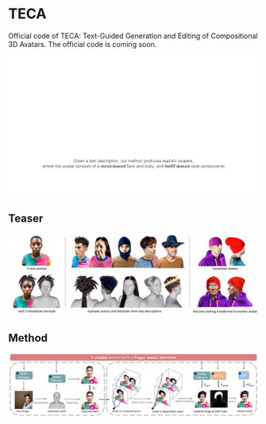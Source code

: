 # TECA
Official code of TECA: Text-Guided Generation and Editing of Compositional 3D Avatars.
The official code is coming soon.
<p align="center"> 
<img src="TECA.gif">
</p>

## Teaser
<p align="center"> 
<img src="Teaser.png">
</p>

## Method
<p align="center"> 
<img src="Method.png">
</p>
